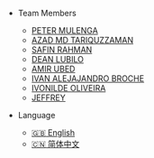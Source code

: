 * Team Members

  * [PETER MULENGA](intro/team/peter.md)
  * [AZAD MD TARIQUZZAMAN](intro/team/azad.md)
  * [SAFIN RAHMAN](intro/team/safin.md)
  * [DEAN LUBILO](intro/team/dean.md)
  * [AMIR UBED](intro/team/amir.md)
  * [IVAN ALEJAJANDRO BROCHE](intro/team/ivan.md)
  * [IVONILDE OLIVEIRA](intro/team/ivonilde.md)
  * [JEFFREY](intro/team/jeffrey.md)

* Language
  * [:uk: English](/)
  * [:cn: 简体中文](/zh-cn/)